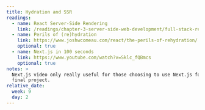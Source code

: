 ```yaml
---
title: Hydration and SSR
readings:
  - name: React Server-Side Rendering
    link: /readings/chapter-3-server-side-web-development/full-stack-react/
  - name: Perils of (re)hydration
    link: https://www.joshwcomeau.com/react/the-perils-of-rehydration/
    optional: true
  - name: Next.js in 100 seconds
    link: https://www.youtube.com/watch?v=Sklc_fQBmcs
    optional: true
notes: >
  Next.js video only really useful for those choosing to use Next.js for their
  final project.
relative_date:
  week: 9
  day: 2
---
```

